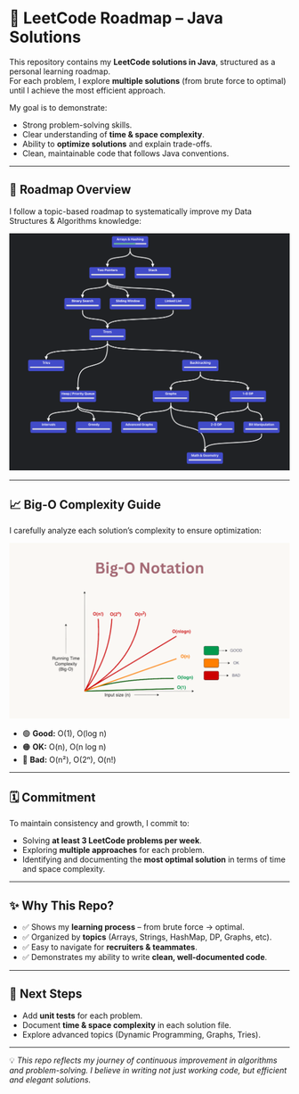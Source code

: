 # 🚀 LeetCode Roadmap – Java Solutions

This repository contains my **LeetCode solutions in Java**, structured as a personal learning roadmap.  
For each problem, I explore **multiple solutions** (from brute force to optimal) until I achieve the most efficient approach.  

My goal is to demonstrate:
- Strong problem-solving skills.  
- Clear understanding of **time & space complexity**.  
- Ability to **optimize solutions** and explain trade-offs.  
- Clean, maintainable code that follows Java conventions.  

---

## 📌 Roadmap Overview

I follow a topic-based roadmap to systematically improve my Data Structures & Algorithms knowledge:  

![Roadmap](./assets/roadmap.png)

---

## 📈 Big-O Complexity Guide

I carefully analyze each solution’s complexity to ensure optimization:  

![Big-O](./assets/Big-O-Notation.png)

- 🟢 **Good:** O(1), O(log n)  
- 🟠 **OK:** O(n), O(n log n)  
- 🔴 **Bad:** O(n²), O(2ⁿ), O(n!)  

---

## 🗓 Commitment

To maintain consistency and growth, I commit to:
- Solving **at least 3 LeetCode problems per week**.  
- Exploring **multiple approaches** for each problem.  
- Identifying and documenting the **most optimal solution** in terms of time and space complexity.  

---

## ✨ Why This Repo?

- ✅ Shows my **learning process** – from brute force → optimal.  
- ✅ Organized by **topics** (Arrays, Strings, HashMap, DP, Graphs, etc).  
- ✅ Easy to navigate for **recruiters & teammates**.  
- ✅ Demonstrates my ability to write **clean, well-documented code**.  

---

## 🔮 Next Steps

- Add **unit tests** for each problem.  
- Document **time & space complexity** in each solution file.  
- Explore advanced topics (Dynamic Programming, Graphs, Tries).  

---

💡 *This repo reflects my journey of continuous improvement in algorithms and problem-solving. I believe in writing not just working code, but efficient and elegant solutions.*
